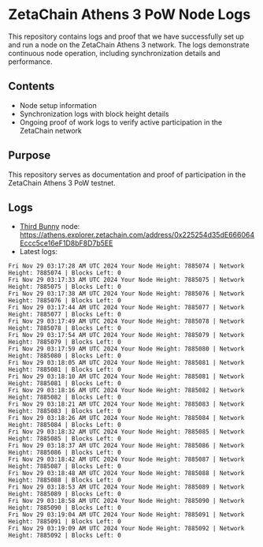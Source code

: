 # ZetaChain Athens 3 PoW Node Logs
This repository contains logs and proof that we have successfully set up and run a node on the ZetaChain Athens 3 network. The logs demonstrate continuous node operation, including synchronization details and performance.

## Contents
- Node setup information
- Synchronization logs with block height details
- Ongoing proof of work logs to verify active participation in the ZetaChain network

## Purpose
This repository serves as documentation and proof of participation in the ZetaChain Athens 3 PoW testnet.

## Logs

- [Third Bunny](https://thirdbunny.xyz/) node: https://athens.explorer.zetachain.com/address/0x225254d35dE666064Eccc5ce16eF1D8bF8D7b5EE
- Latest logs:
```
Fri Nov 29 03:17:28 AM UTC 2024 Your Node Height: 7885074 | Network Height: 7885074 | Blocks Left: 0
Fri Nov 29 03:17:33 AM UTC 2024 Your Node Height: 7885075 | Network Height: 7885075 | Blocks Left: 0
Fri Nov 29 03:17:38 AM UTC 2024 Your Node Height: 7885076 | Network Height: 7885076 | Blocks Left: 0
Fri Nov 29 03:17:44 AM UTC 2024 Your Node Height: 7885077 | Network Height: 7885077 | Blocks Left: 0
Fri Nov 29 03:17:49 AM UTC 2024 Your Node Height: 7885078 | Network Height: 7885078 | Blocks Left: 0
Fri Nov 29 03:17:54 AM UTC 2024 Your Node Height: 7885079 | Network Height: 7885079 | Blocks Left: 0
Fri Nov 29 03:17:59 AM UTC 2024 Your Node Height: 7885080 | Network Height: 7885080 | Blocks Left: 0
Fri Nov 29 03:18:05 AM UTC 2024 Your Node Height: 7885081 | Network Height: 7885081 | Blocks Left: 0
Fri Nov 29 03:18:10 AM UTC 2024 Your Node Height: 7885081 | Network Height: 7885081 | Blocks Left: 0
Fri Nov 29 03:18:16 AM UTC 2024 Your Node Height: 7885082 | Network Height: 7885082 | Blocks Left: 0
Fri Nov 29 03:18:21 AM UTC 2024 Your Node Height: 7885083 | Network Height: 7885083 | Blocks Left: 0
Fri Nov 29 03:18:26 AM UTC 2024 Your Node Height: 7885084 | Network Height: 7885084 | Blocks Left: 0
Fri Nov 29 03:18:32 AM UTC 2024 Your Node Height: 7885085 | Network Height: 7885085 | Blocks Left: 0
Fri Nov 29 03:18:37 AM UTC 2024 Your Node Height: 7885086 | Network Height: 7885086 | Blocks Left: 0
Fri Nov 29 03:18:42 AM UTC 2024 Your Node Height: 7885087 | Network Height: 7885087 | Blocks Left: 0
Fri Nov 29 03:18:48 AM UTC 2024 Your Node Height: 7885088 | Network Height: 7885088 | Blocks Left: 0
Fri Nov 29 03:18:53 AM UTC 2024 Your Node Height: 7885089 | Network Height: 7885089 | Blocks Left: 0
Fri Nov 29 03:18:58 AM UTC 2024 Your Node Height: 7885090 | Network Height: 7885090 | Blocks Left: 0
Fri Nov 29 03:19:04 AM UTC 2024 Your Node Height: 7885091 | Network Height: 7885091 | Blocks Left: 0
Fri Nov 29 03:19:09 AM UTC 2024 Your Node Height: 7885092 | Network Height: 7885092 | Blocks Left: 0
```
